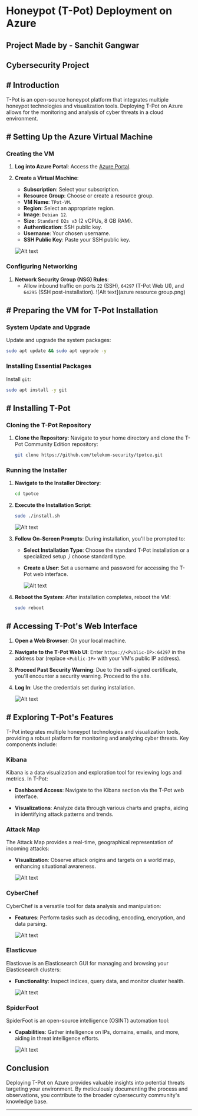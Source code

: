 

# Honeypot (T-Pot) Deployment on Azure
## Project Made by - Sanchit Gangwar
## Cybersecurity Project

## # Introduction

T-Pot is an open-source honeypot platform that integrates multiple honeypot technologies and visualization tools. Deploying T-Pot on Azure allows for the monitoring and analysis of cyber threats in a cloud environment.

## # Setting Up the Azure Virtual Machine

### Creating the VM

1. **Log into Azure Portal**: Access the [Azure Portal](https://portal.azure.com/).

2. **Create a Virtual Machine**:
   - **Subscription**: Select your subscription.
   - **Resource Group**: Choose or create a resource group.
   - **VM Name**: `TPot-VM`.
   - **Region**: Select an appropriate region.
   - **Image**: `Debian 12`.
   - **Size**: `Standard D2s v3` (2 vCPUs, 8 GB RAM).
   - **Authentication**: SSH public key.
   - **Username**: Your chosen username.
   - **SSH Public Key**: Paste your SSH public key.

   ![Alt text](azure.png)


### Configuring Networking

1. **Network Security Group (NSG) Rules**:
   - Allow inbound traffic on ports `22` (SSH), `64297` (T-Pot Web UI), and `64295` (SSH post-installation).
   ![Alt text](azure resource group.png)

## # Preparing the VM for T-Pot Installation

### System Update and Upgrade

Update and upgrade the system packages:

```bash
sudo apt update && sudo apt upgrade -y
```



### Installing Essential Packages

Install `git`:

```bash
sudo apt install -y git
```


## # Installing T-Pot

### Cloning the T-Pot Repository

1. **Clone the Repository**: Navigate to your home directory and clone the T-Pot Community Edition repository:

   ```bash
   git clone https://github.com/telekom-security/tpotce.git
   ```
   

### Running the Installer

1. **Navigate to the Installer Directory**:

   ```bash
   cd tpotce
   ```


2. **Execute the Installation Script**:

   ```bash
   sudo ./install.sh
   ```
   ![Alt text](tpot_installer.png)


3. **Follow On-Screen Prompts**: During installation, you'll be prompted to:
   - **Select Installation Type**: Choose the standard T-Pot installation or a specialized setup ,i choose standard type.
   - **Create a User**: Set a username and password for accessing the T-Pot web interface.

      ![Alt text](tpot_install_last.png)


4. **Reboot the System**: After installation completes, reboot the VM:

   ```bash
   sudo reboot
   ```


   

## # Accessing T-Pot's Web Interface

1. **Open a Web Browser**: On your local machine.

2. **Navigate to the T-Pot Web UI**: Enter `https://<Public-IP>:64297` in the address bar (replace `<Public-IP>` with your VM's public IP address).

3. **Proceed Past Security Warning**: Due to the self-signed certificate, you'll encounter a security warning. Proceed to the site.

4. **Log In**: Use the credentials set during installation.

      ![Alt text](tpot_menu.png)





## # Exploring T-Pot's Features

T-Pot integrates multiple honeypot technologies and visualization tools, providing a robust platform for monitoring and analyzing cyber threats. Key components include:

### Kibana

Kibana is a data visualization and exploration tool for reviewing logs and metrics. In T-Pot:

- **Dashboard Access**: Navigate to the Kibana section via the T-Pot web interface.

- **Visualizations**: Analyze data through various charts and graphs, aiding in identifying attack patterns and trends.


### Attack Map

The Attack Map provides a real-time, geographical representation of incoming attacks:

- **Visualization**: Observe attack origins and targets on a world map, enhancing situational awareness.

   ![Alt text](attackmap.png)


### CyberChef

CyberChef is a versatile tool for data analysis and manipulation:

- **Features**: Perform tasks such as decoding, encoding, encryption, and data parsing.

   ![Alt text](cyberchef(2).png)


### Elasticvue

Elasticvue is an Elasticsearch GUI for managing and browsing your Elasticsearch clusters:

- **Functionality**: Inspect indices, query data, and monitor cluster health.

   ![Alt text](elastic_curve.png)


### SpiderFoot

SpiderFoot is an open-source intelligence (OSINT) automation tool:

- **Capabilities**: Gather intelligence on IPs, domains, emails, and more, aiding in threat intelligence efforts.

   ![Alt text](spiderfoot(2).png)




##  Conclusion

Deploying T-Pot on Azure provides valuable insights into potential threats targeting your environment. By meticulously documenting the process and observations, you contribute to the broader cybersecurity community's knowledge base.

---
